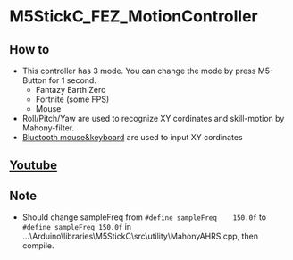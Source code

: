# M5StickC_FEZ_MotionController

## How to
 - This controller has 3 mode. You can change the mode by press M5-Button for 1 second.
   - Fantazy Earth Zero
   - Fortnite (some FPS)
   - Mouse
 - Roll/Pitch/Yaw are used to recognize XY cordinates and skill-motion by Mahony-filter.
 - [Bluetooth mouse&keyboard](https://github.com/blackketter/ESP32-BLE-Combo) are used to input XY cordinates 
## [Youtube](https://www.youtube.com/watch?v=hiMvGo1NXqg)

## Note
 - Should change sampleFreq from `#define sampleFreq	150.0f` to  `#define sampleFreq	150.0f` in ...\Arduino\libraries\M5StickC\src\utility\MahonyAHRS.cpp, then compile.
